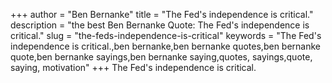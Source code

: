 +++
author = "Ben Bernanke"
title = "The Fed's independence is critical."
description = "the best Ben Bernanke Quote: The Fed's independence is critical."
slug = "the-feds-independence-is-critical"
keywords = "The Fed's independence is critical.,ben bernanke,ben bernanke quotes,ben bernanke quote,ben bernanke sayings,ben bernanke saying,quotes, sayings,quote, saying, motivation"
+++
The Fed's independence is critical.

